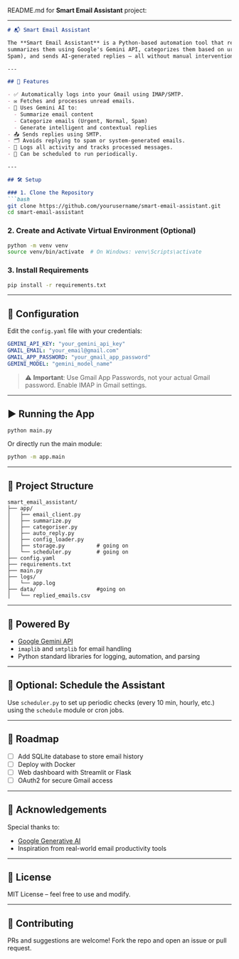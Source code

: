 README.md for **Smart Email Assistant** project:

---

````markdown
# 📬 Smart Email Assistant

The **Smart Email Assistant** is a Python-based automation tool that reads unread emails,
summarizes them using Google's Gemini API, categorizes them based on urgency (Urgent, Normal,
Spam), and sends AI-generated replies — all without manual intervention.

---

## 🚀 Features

- ✅ Automatically logs into your Gmail using IMAP/SMTP.
- ✉️ Fetches and processes unread emails.
- 🧠 Uses Gemini AI to:
  - Summarize email content
  - Categorize emails (Urgent, Normal, Spam)
  - Generate intelligent and contextual replies
- 📤 Sends replies using SMTP.
- 🗂️ Avoids replying to spam or system-generated emails.
- 🧾 Logs all activity and tracks processed messages.
- 🔁 Can be scheduled to run periodically.

---

## 🛠️ Setup

### 1. Clone the Repository
```bash
git clone https://github.com/yourusername/smart-email-assistant.git
cd smart-email-assistant
````

### 2. Create and Activate Virtual Environment (Optional)

```bash
python -m venv venv
source venv/bin/activate  # On Windows: venv\Scripts\activate
```

### 3. Install Requirements

```bash
pip install -r requirements.txt
```

---

## 🔐 Configuration

Edit the `config.yaml` file with your credentials:

```yaml
GEMINI_API_KEY: "your_gemini_api_key"
GMAIL_EMAIL: "your_email@gmail.com"
GMAIL_APP_PASSWORD: "your_gmail_app_password"
GEMINI_MODEL: "gemini_model_name"
```

> ⚠️ **Important**: Use Gmail App Passwords, not your actual Gmail password. Enable IMAP in Gmail settings.

---

## ▶️ Running the App

```bash
python main.py
```

Or directly run the main module:

```bash
python -m app.main
```

---

## 📁 Project Structure

```
smart_email_assistant/
├── app/
│   ├── email_client.py
│   ├── summarize.py
│   ├── categoriser.py
│   ├── auto_reply.py
│   ├── config_loader.py
│   ├── storage.py          # going on
│   └── scheduler.py        # going on
├── config.yaml
├── requirements.txt
├── main.py
├── logs/
│   └── app.log
├── data/                   #going on
│   └── replied_emails.csv
```

---

## 🧠 Powered By

* [Google Gemini API](https://ai.google.dev/)
* `imaplib` and `smtplib` for email handling
* Python standard libraries for logging, automation, and parsing

---

## 📅 Optional: Schedule the Assistant

Use `scheduler.py` to set up periodic checks (every 10 min, hourly, etc.) using the `schedule` module or cron jobs.

---

## 🧱 Roadmap

* [ ] Add SQLite database to store email history
* [ ] Deploy with Docker
* [ ] Web dashboard with Streamlit or Flask
* [ ] OAuth2 for secure Gmail access

---

## 🙏 Acknowledgements

Special thanks to:

* [Google Generative AI](https://ai.google.dev/)
* Inspiration from real-world email productivity tools

---

## 📃 License

MIT License – feel free to use and modify.

---

## 🤝 Contributing

PRs and suggestions are welcome! Fork the repo and open an issue or pull request.
